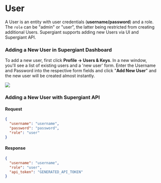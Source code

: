 # User

A User is an entity with user credentials (**username/password**) and a role. The `role` can be "admin" or "user", the latter being restricted from creating additional Users. Supergiant supports adding new Users via UI and Supergiant API. 

### Adding a New User in Supergiant Dashboard

To add a new user, first click **Profile -> Users & Keys**. In a new window, you'll see a list of existing users and a 'new user' form. Enter the Username and Password into the respective form fields and click "**Add New User**" and the new user will be created almost instantly. 

![](https://s3-ap-southeast-2.amazonaws.com/sg-github-wiki-images/concepts/new-user.gif)

### Adding a New User with Supergiant API

#### Request

```json
{
  "username": "username",
  "password": "password",
  "role": "user"
}
```

#### Response

```json
{
  "username": "username",
  "role": "user",
  "api_token": "GENERATED_API_TOKEN"
}
```

